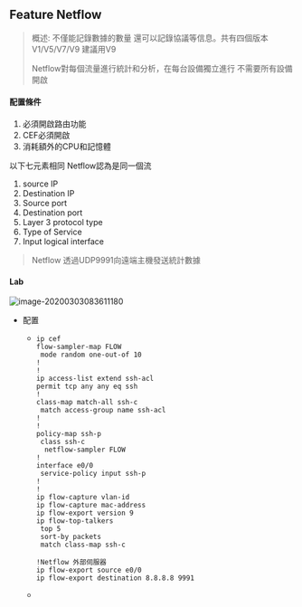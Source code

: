 ## Feature Netflow

> 概述: 不僅能記錄數據的數量 還可以記錄協議等信息。共有四個版本V1/V5/V7/V9 建議用V9
>
> Netflow對每個流量進行統計和分析，在每台設備獨立進行 不需要所有設備開啟



#### 配置條件

1. 必須開啟路由功能
2. CEF必須開啟
3. 消耗額外的CPU和記憶體



以下七元素相同 Netflow認為是同一個流

1. source IP
2. Destination IP
3. Source port
4. Destination port
5. Layer 3 protocol type
6. Type of Service
7. Input logical interface

> Netflow 透過UDP9991向遠端主機發送統計數據



#### Lab

![image-20200303083611180](C:\Users\bited\AppData\Roaming\Typora\typora-user-images\image-20200303083611180.png)

* 配置

  * ```
    ip cef
    flow-sampler-map FLOW
     mode random one-out-of 10
    !
    !
    ip access-list extend ssh-acl
    permit tcp any any eq ssh
    !
    class-map match-all ssh-c
     match access-group name ssh-acl
    ! 
    !
    policy-map ssh-p
     class ssh-c
      netflow-sampler FLOW
    !  
    interface e0/0
     service-policy input ssh-p
    ! 
    !
    ip flow-capture vlan-id
    ip flow-capture mac-address
    ip flow-export version 9
    ip flow-top-talkers
     top 5
     sort-by packets
     match class-map ssh-c
     
    !Netflow 外部伺服器
    ip flow-export source e0/0
    ip flow-export destination 8.8.8.8 9991
    ```

  * 